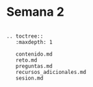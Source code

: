 # Semana 2


```{eval-rst}

.. toctree::
   :maxdepth: 1

   contenido.md
   reto.md
   preguntas.md
   recursos_adicionales.md
   sesion.md

```

